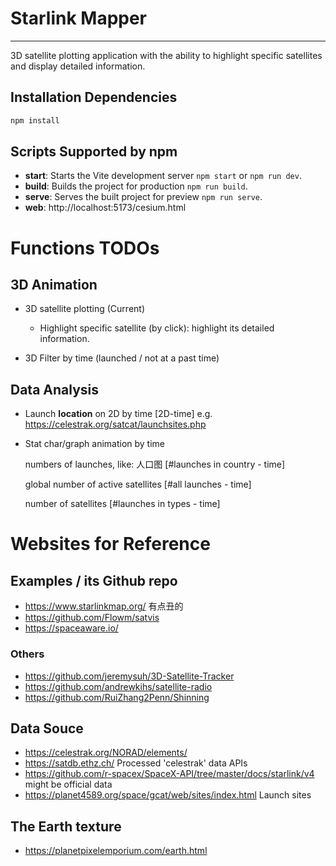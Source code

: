 # Starlink Mapper

---

3D satellite plotting application with the ability to highlight specific satellites and display detailed information.


## Installation Dependencies

```bash
npm install
```

## Scripts Supported by npm

- **start**: Starts the Vite development server `npm start` or `npm run dev`.
- **build**: Builds the project for production `npm run build`.
- **serve**: Serves the built project for preview `npm run serve`.
- **web**: http://localhost:5173/cesium.html

# Functions TODOs
## 3D Animation
- 3D satellite plotting (Current)
  - Highlight specific satellite (by click): highlight its detailed information.

- 3D Filter by time (launched / not at a past time)


## Data Analysis
- Launch **location** on 2D by time [2D-time]
  e.g. https://celestrak.org/satcat/launchsites.php
  
- Stat char/graph animation by time
  
  numbers of launches, like: 人口图 [#launches in country - time]
  
  global number of active satellites [#all launches - time]
  
  number of satellites [#launches in types - time]


# Websites for Reference
## Examples / its Github repo

- https://www.starlinkmap.org/
  有点丑的
- https://github.com/Flowm/satvis
- https://spaceaware.io/

### Others
- https://github.com/jeremysuh/3D-Satellite-Tracker
- https://github.com/andrewkihs/satellite-radio
- https://github.com/RuiZhang2Penn/Shinning

## Data Souce
- https://celestrak.org/NORAD/elements/
- https://satdb.ethz.ch/
  Processed 'celestrak' data APIs
- https://github.com/r-spacex/SpaceX-API/tree/master/docs/starlink/v4
  might be official data
- https://planet4589.org/space/gcat/web/sites/index.html
  Launch sites

## The Earth texture
- https://planetpixelemporium.com/earth.html
